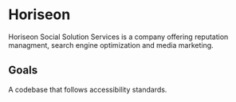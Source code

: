 # Horiseon
Horiseon Social Solution Services is a company offering reputation managment, search engine optimization and media marketing.
## Goals
A codebase that follows accessibility standards.

